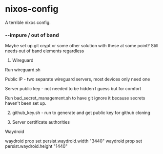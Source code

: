 # nixos-config

A terrible nixos config.

### --impure / out of band

Maybe set up git crypt or some other solution with these at some point? Still needs out of band elements regardless

1. Wireguard

Run wireguard.sh

Public IP - two separate wireguard servers, most devices only need one

Server public key - not needed to be hidden I guess but for comfort

Run bad_secret_management.sh to have git ignore it because secrets haven't been set up.

2. github_key.sh - run to generate and get public key for github cloning

3. Server certificate authorities

Waydroid

waydroid prop set persist.waydroid.width "3440"
waydroid prop set persist.waydroid.height "1440"